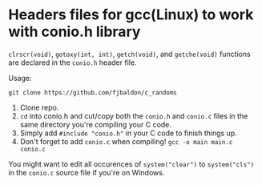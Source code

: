 # Headers files for gcc(Linux) to work with conio.h library
`clrscr(void)`, `gotoxy(int, int)`, `getch(void)`, and `getche(void)` functions are declared in the `conio.h` header file. 


Usage:
```
git clone https://github.com/fjbaldon/c_randoms
```
1. Clone repo.
2. `cd` into conio.h and cut/copy both the `conio.h` and `conio.c` files in the same directory you're compiling your C code.
3. Simply add `#include "conio.h"` in your C code to finish things up.
4. Don't forget to add `conio.c` when compiling!
`gcc -o main main.c conio.c`

You might want to edit all occurences of `system("clear")` to `system("cls")` in the `conio.c` source file if you're on Windows.
